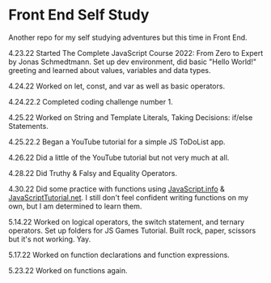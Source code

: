 # Front End Self Study
Another repo for my self studying adventures but this time in Front End.

4.23.22 Started The Complete JavaScript Course 2022: From Zero to Expert by Jonas Schmedtmann. Set up dev environment, did basic "Hello World!" greeting and learned about values, variables and data types.

4.24.22 Worked on let, const, and var as well as basic operators.

4.24.22.2 Completed coding challenge number 1.

4.25.22 Worked on String and Template Literals, Taking Decisions: if/else Statements.

4.25.22.2 Began a YouTube tutorial for a simple JS ToDoList app.

4.26.22 Did a little of the YouTube tutorial but not very much at all.

4.28.22 Did Truthy & Falsy and Equality Operators.

4.30.22 Did some practice with functions using [JavaScript.info](https://javascript.info/function-basics) & [JavaScriptTutorial.net](https://www.javascripttutorial.net/javascript-function/). I still don't feel confident writing functions on my own, but I am determined to learn them.


5.14.22 Worked on logical operators, the switch statement, and ternary operators. Set up folders for JS Games Tutorial. Built rock, paper, scissors but it's not working. Yay.

5.17.22 Worked on function declarations and function expressions.

5.23.22 Worked on functions again.